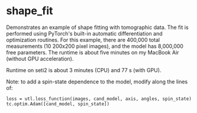 # shape_fit

Demonstrates an example of shape fitting with tomographic data. The fit is
performed using PyTorch's built-in automatic differentiation and optimization
routines. For this example, there are 400,000 total measurements (10 200x200
pixel images), and the model has 8,000,000 free parameters. The runtime is 
about five minutes on my MacBook Air (without GPU acceleration).

Runtime on seti2 is about 3 minutes (CPU) and 77 s (with GPU).

Note: to add a spin-state dependence to the model, modify along the lines of: 
```
loss = utl.loss_function(images, cand_model, axis, angles, spin_state)
tc.optim.Adam([cand_model, spin_state])
```
